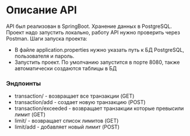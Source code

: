 # Описание API

API был реализован в SpringBoot. Хранение данных в PostgreSQL.
Проект надо запустить локально, работу API нужно проверить через Postman.
Шаги запуска проекта:

* В файле application.properties нужно указать путь к БД PostgreSQL, пользователя и пароль.
* Запустить проект. По умолчанию запустится в порте 8080, также автоматически создаются таблицы в БД

### Эндпоинты

* transaction/ - возвращает все транзакции (GET)
* transaction/add - создает новую транзакцию (POST)
* transaction/exceeded - возвращает транзакции которые превысили лимит (GET)
* limit/ -  возвращает список лимитов (GET)
* limit/add - добавляет новый лимит (POST)


